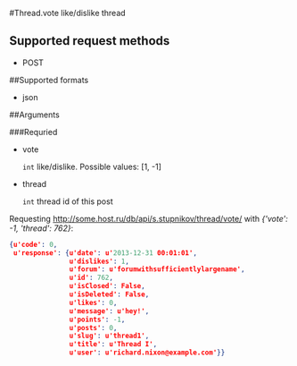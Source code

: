 #Thread.vote
like/dislike thread

## Supported request methods 
* POST

##Supported formats
* json

##Arguments


###Requried
* vote

   ```int``` like/dislike. Possible values: [1, -1]
* thread

   ```int``` thread id of this post


Requesting http://some.host.ru/db/api/s.stupnikov/thread/vote/ with _{'vote': -1, 'thread': 762}_:
```json
{u'code': 0,
 u'response': {u'date': u'2013-12-31 00:01:01',
               u'dislikes': 1,
               u'forum': u'forumwithsufficientlylargename',
               u'id': 762,
               u'isClosed': False,
               u'isDeleted': False,
               u'likes': 0,
               u'message': u'hey!',
               u'points': -1,
               u'posts': 0,
               u'slug': u'thread1',
               u'title': u'Thread I',
               u'user': u'richard.nixon@example.com'}}
```
